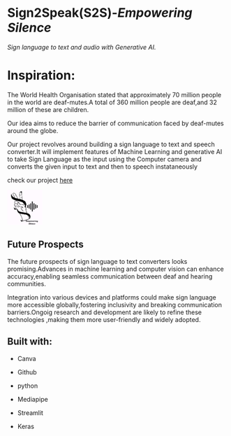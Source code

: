 
# **Sign2Speak(S2S)**-*Empowering Silence*
*Sign language to text and audio with Generative AI.*

# Inspiration:

The World Health Organisation stated that approximately 70 million people in the world are deaf-mutes.A total of 360 million people are deaf,and 32 million of these are children.
   
 Our idea aims to reduce the barrier of  communication faced by deaf-mutes around the globe.
 
 Our project revolves around building a sign language to text and speech converter.It will implement features of Machine Learning and generative AI to take Sign Language as the input using the Computer camera and converts the given input to text and then to speech instataneously

check our project [here](https://github.com/jessmathews/LinguaMotion/projects?query=is%3Aopen)


<img src="https://github.com/Adwaith187/LinguaMotion/blob/main/logo.jpg" width="80px" height="80px"/>



## Future Prospects
The future prospects of sign language to text converters looks promising.Advances in machine learning and computer vision can enhance accuracy,enabling seamless communication between deaf and hearing communities.

Integration into various devices and platforms could make sign language more accessible globally,fostering inclusivity and breaking communication barriers.Ongoig research and development are likely to refine these technologies ,making them more user-friendly and widely adopted.

## Built with:
 - Canva
 
 - Github
 
 - python
 
 - Mediapipe
 
 - Streamlit
 
 - Keras


